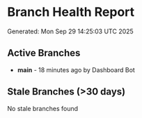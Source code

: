 # Branch Health Report
Generated: Mon Sep 29 14:25:03 UTC 2025

## Active Branches
- **main** - 18 minutes ago by Dashboard Bot

## Stale Branches (>30 days)
No stale branches found
